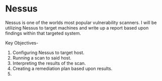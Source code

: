 # Nessus
Nessus is one of the worlds most popular vulnerability scanners. I will be utilizing Nessus to target machines and write up a report based upon findings within that targeted system. 

Key Objectives- 
1. Configuring Nessus to target host.
2. Running a scan to said host.
3. Interpreting the results of the scan.
4. Creating a remediation plan based upon results.
5. 
